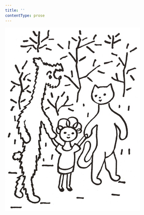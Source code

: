 ```yaml
---
title: ''
contentType: prose
---
```


<section>

![povidani_o_pejskovi_a_kocicce_042](./resources/povidani_o_pejskovi_a_kocicce_042.jpg)

</section>
